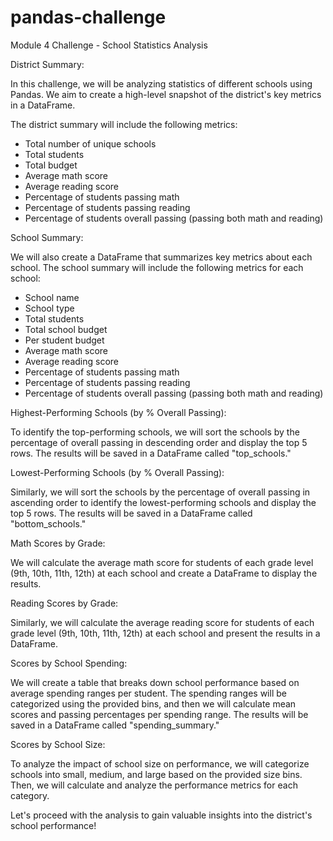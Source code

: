 # pandas-challenge
Module 4 Challenge - School Statistics Analysis

District Summary:

In this challenge, we will be analyzing statistics of different schools using Pandas. We aim to create a high-level snapshot of the district's key metrics in a DataFrame.

The district summary will include the following metrics:

- Total number of unique schools
- Total students
- Total budget
- Average math score
- Average reading score
- Percentage of students passing math
- Percentage of students passing reading
- Percentage of students overall passing (passing both math and reading)

School Summary:

We will also create a DataFrame that summarizes key metrics about each school. The school summary will include the following metrics for each school:

- School name
- School type
- Total students
- Total school budget
- Per student budget
- Average math score
- Average reading score
- Percentage of students passing math
- Percentage of students passing reading
- Percentage of students overall passing (passing both math and reading)

Highest-Performing Schools (by % Overall Passing):

To identify the top-performing schools, we will sort the schools by the percentage of overall passing in descending order and display the top 5 rows. The results will be saved in a DataFrame called "top_schools."

Lowest-Performing Schools (by % Overall Passing):

Similarly, we will sort the schools by the percentage of overall passing in ascending order to identify the lowest-performing schools and display the top 5 rows. The results will be saved in a DataFrame called "bottom_schools."

Math Scores by Grade:

We will calculate the average math score for students of each grade level (9th, 10th, 11th, 12th) at each school and create a DataFrame to display the results.

Reading Scores by Grade:

Similarly, we will calculate the average reading score for students of each grade level (9th, 10th, 11th, 12th) at each school and present the results in a DataFrame.

Scores by School Spending:

We will create a table that breaks down school performance based on average spending ranges per student. The spending ranges will be categorized using the provided bins, and then we will calculate mean scores and passing percentages per spending range. The results will be saved in a DataFrame called "spending_summary."

Scores by School Size:

To analyze the impact of school size on performance, we will categorize schools into small, medium, and large based on the provided size bins. Then, we will calculate and analyze the performance metrics for each category.

Let's proceed with the analysis to gain valuable insights into the district's school performance!
